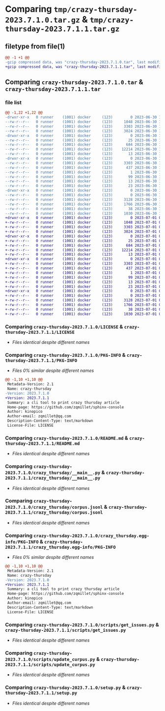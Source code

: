 # Comparing `tmp/crazy-thursday-2023.7.1.0.tar.gz` & `tmp/crazy-thursday-2023.7.1.1.tar.gz`

## filetype from file(1)

```diff
@@ -1 +1 @@
-gzip compressed data, was "crazy-thursday-2023.7.1.0.tar", last modified: Fri Jun 30 17:30:20 2023, max compression
+gzip compressed data, was "crazy-thursday-2023.7.1.1.tar", last modified: Sat Jul  1 05:30:08 2023, max compression
```

## Comparing `crazy-thursday-2023.7.1.0.tar` & `crazy-thursday-2023.7.1.1.tar`

### file list

```diff
@@ -1,22 +1,22 @@
-drwxr-xr-x   0 runner    (1001) docker     (123)        0 2023-06-30 17:30:20.562731 crazy-thursday-2023.7.1.0/
--rw-r--r--   0 runner    (1001) docker     (123)     1048 2023-06-30 17:30:01.000000 crazy-thursday-2023.7.1.0/LICENSE
--rw-r--r--   0 runner    (1001) docker     (123)     3303 2023-06-30 17:30:20.562731 crazy-thursday-2023.7.1.0/PKG-INFO
--rw-r--r--   0 runner    (1001) docker     (123)     3024 2023-06-30 17:30:01.000000 crazy-thursday-2023.7.1.0/README.md
-drwxr-xr-x   0 runner    (1001) docker     (123)        0 2023-06-30 17:30:20.558731 crazy-thursday-2023.7.1.0/crazy_thursday/
--rw-r--r--   0 runner    (1001) docker     (123)       25 2023-06-30 17:30:09.000000 crazy-thursday-2023.7.1.0/crazy_thursday/__init__.py
--rw-r--r--   0 runner    (1001) docker     (123)      684 2023-06-30 17:30:01.000000 crazy-thursday-2023.7.1.0/crazy_thursday/__main__.py
--rw-r--r--   0 runner    (1001) docker     (123)    12214 2023-06-30 17:30:09.000000 crazy-thursday-2023.7.1.0/crazy_thursday/corpus.jsonl
--rw-r--r--   0 runner    (1001) docker     (123)       13 2023-06-30 17:30:01.000000 crazy-thursday-2023.7.1.0/crazy_thursday/requirements.txt
-drwxr-xr-x   0 runner    (1001) docker     (123)        0 2023-06-30 17:30:20.558731 crazy-thursday-2023.7.1.0/crazy_thursday.egg-info/
--rw-r--r--   0 runner    (1001) docker     (123)     3303 2023-06-30 17:30:20.000000 crazy-thursday-2023.7.1.0/crazy_thursday.egg-info/PKG-INFO
--rw-r--r--   0 runner    (1001) docker     (123)      437 2023-06-30 17:30:20.000000 crazy-thursday-2023.7.1.0/crazy_thursday.egg-info/SOURCES.txt
--rw-r--r--   0 runner    (1001) docker     (123)        1 2023-06-30 17:30:20.000000 crazy-thursday-2023.7.1.0/crazy_thursday.egg-info/dependency_links.txt
--rw-r--r--   0 runner    (1001) docker     (123)       99 2023-06-30 17:30:20.000000 crazy-thursday-2023.7.1.0/crazy_thursday.egg-info/entry_points.txt
--rw-r--r--   0 runner    (1001) docker     (123)       13 2023-06-30 17:30:20.000000 crazy-thursday-2023.7.1.0/crazy_thursday.egg-info/requires.txt
--rw-r--r--   0 runner    (1001) docker     (123)       23 2023-06-30 17:30:20.000000 crazy-thursday-2023.7.1.0/crazy_thursday.egg-info/top_level.txt
-drwxr-xr-x   0 runner    (1001) docker     (123)        0 2023-06-30 17:30:20.562731 crazy-thursday-2023.7.1.0/scripts/
--rw-r--r--   0 runner    (1001) docker     (123)        0 2023-06-30 17:30:01.000000 crazy-thursday-2023.7.1.0/scripts/__init__.py
--rw-r--r--   0 runner    (1001) docker     (123)     3128 2023-06-30 17:30:01.000000 crazy-thursday-2023.7.1.0/scripts/get_issues.py
--rw-r--r--   0 runner    (1001) docker     (123)     1766 2023-06-30 17:30:01.000000 crazy-thursday-2023.7.1.0/scripts/update_curpus.py
--rw-r--r--   0 runner    (1001) docker     (123)       38 2023-06-30 17:30:20.562731 crazy-thursday-2023.7.1.0/setup.cfg
--rw-r--r--   0 runner    (1001) docker     (123)     1030 2023-06-30 17:30:01.000000 crazy-thursday-2023.7.1.0/setup.py
+drwxr-xr-x   0 runner    (1001) docker     (123)        0 2023-07-01 05:30:08.192062 crazy-thursday-2023.7.1.1/
+-rw-r--r--   0 runner    (1001) docker     (123)     1048 2023-07-01 05:29:54.000000 crazy-thursday-2023.7.1.1/LICENSE
+-rw-r--r--   0 runner    (1001) docker     (123)     3303 2023-07-01 05:30:08.192062 crazy-thursday-2023.7.1.1/PKG-INFO
+-rw-r--r--   0 runner    (1001) docker     (123)     3024 2023-07-01 05:29:54.000000 crazy-thursday-2023.7.1.1/README.md
+drwxr-xr-x   0 runner    (1001) docker     (123)        0 2023-07-01 05:30:08.188062 crazy-thursday-2023.7.1.1/crazy_thursday/
+-rw-r--r--   0 runner    (1001) docker     (123)       25 2023-07-01 05:29:59.000000 crazy-thursday-2023.7.1.1/crazy_thursday/__init__.py
+-rw-r--r--   0 runner    (1001) docker     (123)      684 2023-07-01 05:29:54.000000 crazy-thursday-2023.7.1.1/crazy_thursday/__main__.py
+-rw-r--r--   0 runner    (1001) docker     (123)    12214 2023-07-01 05:29:59.000000 crazy-thursday-2023.7.1.1/crazy_thursday/corpus.jsonl
+-rw-r--r--   0 runner    (1001) docker     (123)       13 2023-07-01 05:29:54.000000 crazy-thursday-2023.7.1.1/crazy_thursday/requirements.txt
+drwxr-xr-x   0 runner    (1001) docker     (123)        0 2023-07-01 05:30:08.188062 crazy-thursday-2023.7.1.1/crazy_thursday.egg-info/
+-rw-r--r--   0 runner    (1001) docker     (123)     3303 2023-07-01 05:30:08.000000 crazy-thursday-2023.7.1.1/crazy_thursday.egg-info/PKG-INFO
+-rw-r--r--   0 runner    (1001) docker     (123)      437 2023-07-01 05:30:08.000000 crazy-thursday-2023.7.1.1/crazy_thursday.egg-info/SOURCES.txt
+-rw-r--r--   0 runner    (1001) docker     (123)        1 2023-07-01 05:30:08.000000 crazy-thursday-2023.7.1.1/crazy_thursday.egg-info/dependency_links.txt
+-rw-r--r--   0 runner    (1001) docker     (123)       99 2023-07-01 05:30:08.000000 crazy-thursday-2023.7.1.1/crazy_thursday.egg-info/entry_points.txt
+-rw-r--r--   0 runner    (1001) docker     (123)       13 2023-07-01 05:30:08.000000 crazy-thursday-2023.7.1.1/crazy_thursday.egg-info/requires.txt
+-rw-r--r--   0 runner    (1001) docker     (123)       23 2023-07-01 05:30:08.000000 crazy-thursday-2023.7.1.1/crazy_thursday.egg-info/top_level.txt
+drwxr-xr-x   0 runner    (1001) docker     (123)        0 2023-07-01 05:30:08.192062 crazy-thursday-2023.7.1.1/scripts/
+-rw-r--r--   0 runner    (1001) docker     (123)        0 2023-07-01 05:29:54.000000 crazy-thursday-2023.7.1.1/scripts/__init__.py
+-rw-r--r--   0 runner    (1001) docker     (123)     3128 2023-07-01 05:29:54.000000 crazy-thursday-2023.7.1.1/scripts/get_issues.py
+-rw-r--r--   0 runner    (1001) docker     (123)     1766 2023-07-01 05:29:54.000000 crazy-thursday-2023.7.1.1/scripts/update_curpus.py
+-rw-r--r--   0 runner    (1001) docker     (123)       38 2023-07-01 05:30:08.192062 crazy-thursday-2023.7.1.1/setup.cfg
+-rw-r--r--   0 runner    (1001) docker     (123)     1030 2023-07-01 05:29:54.000000 crazy-thursday-2023.7.1.1/setup.py
```

### Comparing `crazy-thursday-2023.7.1.0/LICENSE` & `crazy-thursday-2023.7.1.1/LICENSE`

 * *Files identical despite different names*

### Comparing `crazy-thursday-2023.7.1.0/PKG-INFO` & `crazy-thursday-2023.7.1.1/PKG-INFO`

 * *Files 0% similar despite different names*

```diff
@@ -1,10 +1,10 @@
 Metadata-Version: 2.1
 Name: crazy-thursday
-Version: 2023.7.1.0
+Version: 2023.7.1.1
 Summary: a cli tool to print crazy thursday article
 Home-page: https://github.com/zqmillet/sphinx-console
 Author: kinopico
 Author-email: zqmillet@qq.com
 Description-Content-Type: text/markdown
 License-File: LICENSE
```

### Comparing `crazy-thursday-2023.7.1.0/README.md` & `crazy-thursday-2023.7.1.1/README.md`

 * *Files identical despite different names*

### Comparing `crazy-thursday-2023.7.1.0/crazy_thursday/__main__.py` & `crazy-thursday-2023.7.1.1/crazy_thursday/__main__.py`

 * *Files identical despite different names*

### Comparing `crazy-thursday-2023.7.1.0/crazy_thursday/corpus.jsonl` & `crazy-thursday-2023.7.1.1/crazy_thursday/corpus.jsonl`

 * *Files identical despite different names*

### Comparing `crazy-thursday-2023.7.1.0/crazy_thursday.egg-info/PKG-INFO` & `crazy-thursday-2023.7.1.1/crazy_thursday.egg-info/PKG-INFO`

 * *Files 0% similar despite different names*

```diff
@@ -1,10 +1,10 @@
 Metadata-Version: 2.1
 Name: crazy-thursday
-Version: 2023.7.1.0
+Version: 2023.7.1.1
 Summary: a cli tool to print crazy thursday article
 Home-page: https://github.com/zqmillet/sphinx-console
 Author: kinopico
 Author-email: zqmillet@qq.com
 Description-Content-Type: text/markdown
 License-File: LICENSE
```

### Comparing `crazy-thursday-2023.7.1.0/scripts/get_issues.py` & `crazy-thursday-2023.7.1.1/scripts/get_issues.py`

 * *Files identical despite different names*

### Comparing `crazy-thursday-2023.7.1.0/scripts/update_curpus.py` & `crazy-thursday-2023.7.1.1/scripts/update_curpus.py`

 * *Files identical despite different names*

### Comparing `crazy-thursday-2023.7.1.0/setup.py` & `crazy-thursday-2023.7.1.1/setup.py`

 * *Files identical despite different names*

